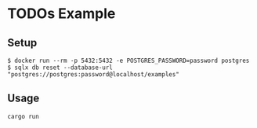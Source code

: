 # TODOs Example

## Setup

```
$ docker run --rm -p 5432:5432 -e POSTGRES_PASSWORD=password postgres
$ sqlx db reset --database-url "postgres://postgres:password@localhost/examples"
```

## Usage

```
cargo run
```